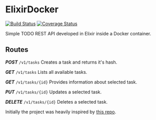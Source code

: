 # ElixirDocker

[![Build Status](https://travis-ci.org/AlexandruBurlacu/elixir_docker.png?branch=master)](https://travis-ci.org/AlexandruBurlacu/elixir_docker) [![Coverage Status](https://coveralls.io/repos/github/AlexandruBurlacu/elixir_docker/badge.svg?branch=master)](https://coveralls.io/github/AlexandruBurlacu/elixir_docker?branch=master)

Simple TODO REST API developed in Elixir inside a Docker container.

## Routes
***POST*** `/v1/tasks`
Creates a task and returns it's hash.

***GET*** `/v1/tasks`
Lists all available tasks.

***GET*** `/v1/tasks/{id}`
Provides information about selected task.

***PUT*** `/v1/tasks/{id}`
Updates a selected task.

***DELETE*** `/v1/tasks/{id}`
Deletes a selected task.

Initially the project was heavily inspired by [this repo](https://github.com/blackfist/tutorial_elixir_plug_ecto).
